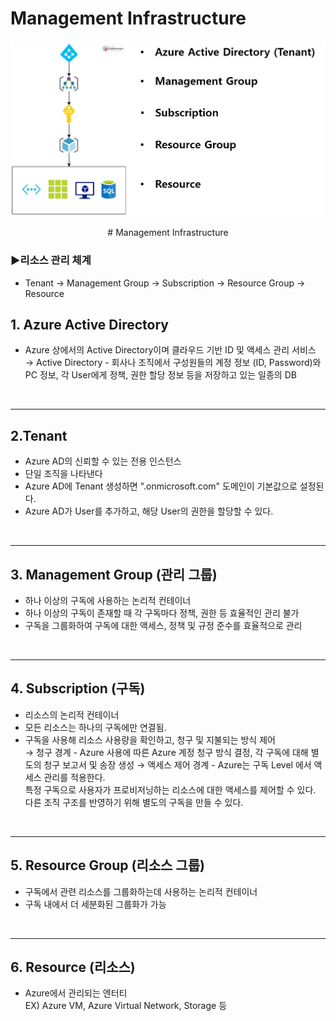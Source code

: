 # **Management Infrastructure**

<p align = "center">
    <img src="Pictures\Management Infrastructure.jpg">
    </p>
    <p align = "center"> # Management Infrastructure </p>

### **▶리소스 관리 체계**
* Tenant → Management Group → Subscription → Resource Group → Resource

## **1. Azure Active Directory**
* Azure 상에서의 Active Directory이며 클라우드 기반 ID 및 액세스 관리 서비스<br>
→ Active Directory - 회사나 조직에서 구성원들의 계정 정보 (ID, Password)와 PC 정보, 각 User에게 정책, 권한 할당 정보 등을 저장하고 있는 일종의 DB

<br>

***

## **2.Tenant**
* Azure AD의 신뢰할 수 있는 전용 인스턴스
* 단일 조직을 나타낸다
* Azure AD에 Tenant 생성하면 ".onmicrosoft.com" 도메인이 기본값으로 설정된다.
* Azure AD가 User를 추가하고, 해당 User의 권한을 할당할 수 있다.

<br>

***

## **3. Management Group (관리 그룹)**
* 하나 이상의 구독에 사용하는 논리적 컨테이너
* 하나 이상의 구독이 존재할 때 각 구독마다 정책, 권한 등 효율적인 관리 불가
* 구독을 그룹화하여 구독에 대한 액세스, 정책 및 규정 준수를 효율적으로 관리

<br>

***

## **4. Subscription (구독)**
* 리소스의 논리적 컨테이너
* 모든 리소스는 하나의 구독에만 연결됨.
* 구독을 사용해 리소스 사용량을 확인하고, 청구 및 지불되는 방식 제어<br>
→ 청구 경계 - Azure 사용에 따른 Azure 계정 청구 방식 결정, 각 구독에 대해 별도의 청구 보고서 및 송장 생성
→ 액세스 제어 경계 - Azure는 구독 Level 에서 액세스 관리를 적용한다.<br>
특정 구독으로 사용자가 프로비저닝하는 리소스에 대한 액세스를 제어할 수 있다.
다른 조직 구조를 반영하기 위해 별도의 구독을 만들 수 있다.

<br>

***

## **5. Resource Group (리소스 그룹)**
* 구독에서 관련 리소스를 그룹화하는데 사용하는 논리적 컨테이너
* 구독 내에서 더 세분화된 그룹화가 가능

<br>

***

## **6. Resource (리소스)**
* Azure에서 관리되는 엔터티<br>
EX) Azure VM, Azure Virtual Network, Storage 등
